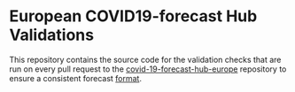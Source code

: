 # European COVID19-forecast Hub Validations

This repository contains the source code for the validation checks that are run on every pull request to the [covid-19-forecast-hub-europe](https://github.com/epiforecasts/covid19-forecast-hub-europe) repository to ensure a consistent forecast [format](https://github.com/epiforecasts/covid19-forecast-hub-europe/wiki/Forecast-format). 
